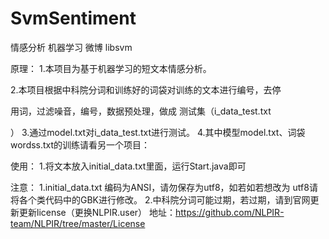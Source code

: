 # SvmSentiment
情感分析 机器学习 微博 libsvm
 
原理：
1.本项目为基于机器学习的短文本情感分析。

2.本项目根据中科院分词和训练好的词袋对训练的文本进行编号，去停

用词，过滤噪音，编号，数据预处理，做成
测试集（i_data_test.txt

）
3.通过model.txt对i_data_test.txt进行测试。
4.其中模型model.txt、词袋wordss.txt的训练请看另一个项目：

使用：
1.将文本放入initial_data.txt里面，运行Start.java即可

注意：
1.initial_data.txt 编码为ANSI，请勿保存为utf8，如若如若想改为
utf8请将各个类代码中的GBK进行修改。
2.中科院分词可能过期，若过期，请到官网更新更新license（更换NLPIR.user）
地址：https://github.com/NLPIR-team/NLPIR/tree/master/License

